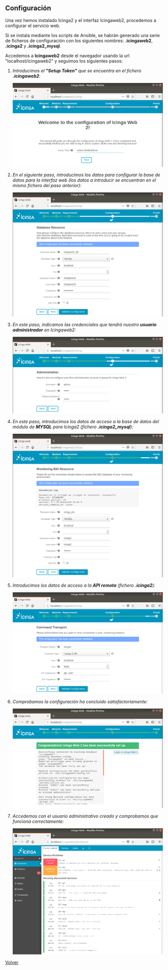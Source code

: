 ## Configuración

Una vez hemos instalado Icinga2 y el interfaz Icingaweb2, procedemos a configurar
el servicio web.

Si se instala mediante los scripts de Ansible, se habrán generado una serie de ficheros de configuración
con los siguientes nombres: **<hostname>.icingaweb2**, **<hostname>.icinga2** y **<hostname>.icinga2_mysql**.

Accedemos a **Icingaweb2** desde el navegador usando la url "localhost/icingaweb2" y seguimos
los siguientes pasos:

1. *Introducimos el **"Setup Token"** que se encuentra en el fichero **<hostname>.icingaweb2**:*

    ![](screenshots/1.png)

2. *En el siguiente paso, introducimos los datos para configurar la base de datos para la interfaz web (los datos a introducir se encuentran en el mismo fichero del paso anterior):*

    ![](screenshots/2.png)

3. *En este paso, indicamos las credenciales que tendrá nuestro **usuario administrador** en Icingaweb2:*

    ![](screenshots/3.png)

4. *En este paso, introducimos los datos de acceso a la base de datos del módulo de **MYSQL** para Icinga2 (fichero **<hostname>.icinga2_mysql**):*

    ![](screenshots/4.png)

5. *Introducimos los datos de acceso a la **API remota** (fichero **<hostname>.icinga2**):*

    ![](screenshots/5.png)

6. *Comprobamos la configuración ha concluido satisfactoriamente:*

    ![](screenshots/6.png)

7. *Accedemos con el usuario administrativo creado y comprobamos que funciona correctamente:*

    ![](screenshots/7.png)

[Volver](index.md)
